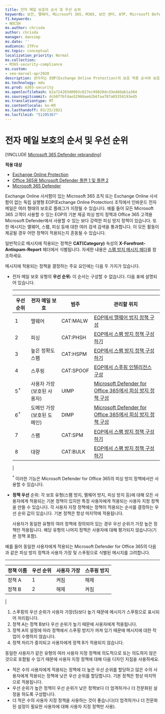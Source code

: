 ```yaml
---
title: 전자 메일 보호의 순서 및 우선 순위
keywords: 보안, 맬웨어, Microsoft 365, M365, 보안 센터, ATP, Microsoft Defender ATP, Office 365 ATP, Azure ATP
f1.keywords:
- NOCSH
ms.author: chrisda
author: chrisda
manager: dansimp
ms.date: ''
audience: ITPro
ms.topic: conceptual
localization_priority: Normal
ms.collection:
- M365-security-compliance
ms.custom:
- seo-marvel-apr2020
description: 관리자는 EOP(Exchange Online Protection)의 보호 적용 순서와 보호 정책의 우선 순위 값이 적용되는 정책을 결정하는 방법에 대해 배울 수 있습니다.
ms.technology: mdo
ms.prod: m365-security
ms.openlocfilehash: b2a72420340993c027ec99820dcd3edddab1a304
ms.sourcegitcommit: dcb97fbfdae52960ae62b6faa707a05358193ed5
ms.translationtype: MT
ms.contentlocale: ko-KR
ms.lasthandoff: 03/25/2021
ms.locfileid: "51205367"
---
```

# <a name="order-and-precedence-of-email-protection"></a>전자 메일 보호의 순서 및 우선 순위

[!INCLUDE [Microsoft 365 Defender rebranding](../includes/microsoft-defender-for-office.md)]

**적용 대상**
- [Exchange Online Protection](exchange-online-protection-overview.md)
- [Office 365용 Microsoft Defender 플랜 1 및 플랜 2](defender-for-office-365.md)
- [Microsoft 365 Defender](../defender/microsoft-365-defender.md)

Exchange Online 사서함이 있는 Microsoft 365 조직 또는 Exchange Online 사서함이 없는 독립 실행형 EOP(Exchange Online Protection) 조직에서 인바운드 전자 메일은 여러 형태의 보호로 플래그가 지정될 수 있습니다. 예를 들어 모든 Microsoft 365 고객이 사용할 수 있는 EOP의 기본 제공 피싱 방지 정책과 Office 365 고객용 Microsoft Defender에서 사용할 수 있는 보다 강력한 피싱 방지 정책이 있습니다. 또한 메시지는 맬웨어, 스팸, 피싱 등에 대한 여러 검색 검색을 통과합니다. 이 모든 활동이 제공될 경우 어떤 정책이 적용되는지 혼동될 수 있습니다.

일반적으로 메시지에 적용되는 정책은 **CAT(Category)** 속성의 **X-Forefront-Antispam-Report** 헤더에서 식별됩니다. 자세한 내용은 [스팸 방지 메시지 헤더](anti-spam-message-headers.md)를 참조하세요.

메시지에 적용되는 정책을 결정하는 주요 요인에는 다음 두 가지가 있습니다.

- 전자 메일 보호 유형의 **우선 순위:** 이 순서는 구성할 수 없습니다. 다음 표에 설명되어 있습니다.

  ****

  |우선 순위|전자 메일 보호|범주|관리할 위치|
  |---|---|---|---|
  |1|맬웨어|CAT:MALW|[EOP에서 맬웨어 방지 정책 구성](configure-anti-malware-policies.md)|
  |2 |피싱|CAT:PHSH|[EOP에서 스팸 방지 정책 구성하기](configure-your-spam-filter-policies.md)|
  |3 |높은 정확도 스팸|CAT:HSPM|[EOP에서 스팸 방지 정책 구성하기](configure-your-spam-filter-policies.md)|
  |4 |스푸핑|CAT:SPOOF|[EOP에서 스푸핑 인텔리전스 구성](learn-about-spoof-intelligence.md)|
  |5<sup>\*</sup>|사용자 가장(보호된 사용자)|UIMP|[Microsoft Defender for Office 365에서 피싱 방지 정책 구성](configure-atp-anti-phishing-policies.md)|
  |6<sup>\*</sup>|도메인 가장(보호된 도메인)|DIMP|[Microsoft Defender for Office 365에서 피싱 방지 정책 구성](configure-atp-anti-phishing-policies.md)|
  |7 |스팸|CAT:SPM|[EOP에서 스팸 방지 정책 구성하기](configure-your-spam-filter-policies.md)|
  |8 |대량|CAT:BULK|[EOP에서 스팸 방지 정책 구성하기](configure-your-spam-filter-policies.md)|
  |

  <sup>\*</sup> 이러한 기능은 Microsoft Defender for Office 365의 피싱 방지 정책에서만 사용할 수 있습니다.

- **정책 우선** 순위: 각 보호 유형(스팸 방지, 맬웨어 방지, 피싱 방지 등)에 대해 모든 사용자에게 적용되는 기본 정책이 있지만 특정 사용자에게 적용되는 사용자 지정 정책을 만들 수 있습니다. 각 사용자 지정 정책에는 정책이 적용되는 순서를 결정하는 우선 순위 값이 있습니다. 기본 정책은 항상 마지막에 적용됩니다.

  사용자가 동일한 유형의 여러 정책에 정의되어 있는 경우 우선 순위가 가장 높은 정책만 적용됩니다. 해당 유형의 나머지 정책은 사용자에 대해 평가되지 않습니다(기본 정책 포함).

예를 들어 동일한 사용자에게 적용되는 Microsoft Defender for Office 365의 다음과 같은 피싱 방지 정책과 사용자 가장 및 스푸핑으로 식별된 메시지를 고려합니다. 

  ****

  |정책 이름|우선 순위|사용자 가장|스푸핑 방지|
  |---|---|---|---|
  |정책 A|1|켜짐|해제|
  |정책 B|2 |해제|켜짐|
  |

1. 스푸핑의 우선 순위가 사용자 가장(5)보다 높기 때문에 메시지가 스푸핑으로 표시되어 처리됩니다.
2. 정책 A는 정책 B보다 우선 순위가 높기 때문에 사용자에게 적용됩니다.
3. 정책 A의 설정에 따라 정책에서 스푸핑 방지가 꺼져 있기 때문에 메시지에 대한 작업이 수행하지 않습니다.
4. 정책 처리가 중지되고 사용자에게 정책 B가 적용되지 않습니다.

동일한 사용자가 같은 유형의 여러 사용자 지정 정책에 의도적으로 또는 의도하지 않은 것으로 포함될 수 있기 때문에 사용자 지정 정책에 대해 다음 디자인 지침을 사용하세요.

- 적은 수의 사용자에게 적용되는 정책에 더 높은 우선 순위를 할당하고 많은 수의 사용자에게 적용되는 정책에 낮은 우선 순위를 할당합니다. 기본 정책은 항상 마지막으로 적용됩니다.
- 우선 순위가 높은 정책이 우선 순위가 낮은 정책보다 더 엄격하거나 더 전문화된 설정을 하도록 구성합니다.
- 더 적은 수의 사용자 지정 정책을 사용하는 것이 좋습니다(더 엄격하거나 더 전문화된 설정이 필요한 사용자에 대해 사용자 지정 정책만 사용).
